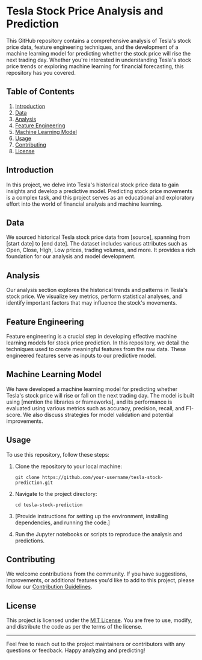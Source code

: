 # Tesla Stock Price Analysis and Prediction

This GitHub repository contains a comprehensive analysis of Tesla's stock price data, feature engineering techniques, and the development of a machine learning model for predicting whether the stock price will rise the next trading day. Whether you're interested in understanding Tesla's stock price trends or exploring machine learning for financial forecasting, this repository has you covered.

## Table of Contents

1. [Introduction](#introduction)
2. [Data](#data)
3. [Analysis](#analysis)
4. [Feature Engineering](#feature-engineering)
5. [Machine Learning Model](#machine-learning-model)
6. [Usage](#usage)
7. [Contributing](#contributing)
8. [License](#license)

## Introduction

In this project, we delve into Tesla's historical stock price data to gain insights and develop a predictive model. Predicting stock price movements is a complex task, and this project serves as an educational and exploratory effort into the world of financial analysis and machine learning.

## Data

We sourced historical Tesla stock price data from [source], spanning from [start date] to [end date]. The dataset includes various attributes such as Open, Close, High, Low prices, trading volumes, and more. It provides a rich foundation for our analysis and model development.

## Analysis

Our analysis section explores the historical trends and patterns in Tesla's stock price. We visualize key metrics, perform statistical analyses, and identify important factors that may influence the stock's movements.

## Feature Engineering

Feature engineering is a crucial step in developing effective machine learning models for stock price prediction. In this repository, we detail the techniques used to create meaningful features from the raw data. These engineered features serve as inputs to our predictive model.

## Machine Learning Model

We have developed a machine learning model for predicting whether Tesla's stock price will rise or fall on the next trading day. The model is built using [mention the libraries or frameworks], and its performance is evaluated using various metrics such as accuracy, precision, recall, and F1-score. We also discuss strategies for model validation and potential improvements.

## Usage

To use this repository, follow these steps:

1. Clone the repository to your local machine:
   ```
   git clone https://github.com/your-username/tesla-stock-prediction.git
   ```

2. Navigate to the project directory:
   ```
   cd tesla-stock-prediction
   ```

3. [Provide instructions for setting up the environment, installing dependencies, and running the code.]

4. Run the Jupyter notebooks or scripts to reproduce the analysis and predictions.

## Contributing

We welcome contributions from the community. If you have suggestions, improvements, or additional features you'd like to add to this project, please follow our [Contribution Guidelines](CONTRIBUTING.md).

## License

This project is licensed under the [MIT License](LICENSE). You are free to use, modify, and distribute the code as per the terms of the license.

---

Feel free to reach out to the project maintainers or contributors with any questions or feedback. Happy analyzing and predicting!
